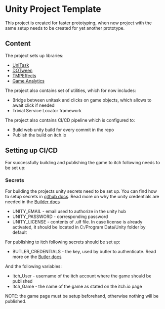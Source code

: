 # Unity Project Template

This project is created for faster prototyping, when new project with the same setup needs to be created for yet another prototype.

## Content

The project sets up libraries:

* [UniTask](https://github.com/Cysharp/UniTask)
* [DOTween](https://dotween.demigiant.com/getstarted.php)
* [TMPEffects](https://github.com/Luca3317/TMPEffects)
* [Game Analytics](https://www.gameanalytics.com/)

The project also contains set of utilities, which for now includes:

* Bridge between unitask and clicks on game objects, which allows to await click if needed
* Trivial Service Locator framework 

The project also contains CI/CD pipeline which is configured to:

* Build web unity build for every commit in the repo
* Publish the build on itch.io

## Setting up CI/CD

For successfully building and publishing the game to itch following needs to be set up:

### Secrets

For building the projects unity secrets need to be set up. You can find how to setup secrets in [github docs](https://docs.github.com/en/actions/how-tos/write-workflows/choose-what-workflows-do/use-secrets).  Read more on why the unity credentials are needed in the [Builder docs](https://game.ci/docs/github/builder/)

* UNITY\_EMAIL - email used to authorize in the unity hub
* UNITY\_PASSWORD - corresponding password
* UNITY\_LICENSE - contents of .ulf file. In case license is already activated, it should be located in C:/Program Data/Unity folder by default

For publishing to itch following secrets should be set up:

* BUTLER\_CREDENTIALS - the key, used by butler to authenticate. Read more on the [Butler docs](https://itch.io/docs/butler/login.html)

And the following variables:

* Itch\_User - username of the itch account where the game should be published
* Itch\_Game - the name of the game as stated on the itch.io page

NOTE: the game page must be setup beforehand, otherwise nothing will be published.

